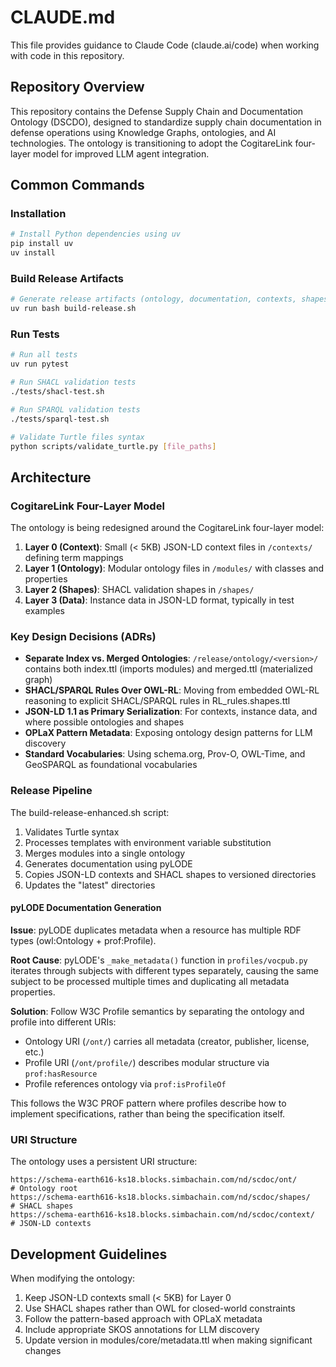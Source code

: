 # CLAUDE.md

This file provides guidance to Claude Code (claude.ai/code) when working with code in this repository.

## Repository Overview

This repository contains the Defense Supply Chain and Documentation Ontology (DSCDO), designed to standardize supply chain documentation in defense operations using Knowledge Graphs, ontologies, and AI technologies. The ontology is transitioning to adopt the CogitareLink four-layer model for improved LLM agent integration.

## Common Commands

### Installation
```bash
# Install Python dependencies using uv
pip install uv
uv install
```

### Build Release Artifacts
```bash
# Generate release artifacts (ontology, documentation, contexts, shapes)
uv run bash build-release.sh
```

### Run Tests
```bash
# Run all tests
uv run pytest

# Run SHACL validation tests
./tests/shacl-test.sh

# Run SPARQL validation tests
./tests/sparql-test.sh

# Validate Turtle files syntax
python scripts/validate_turtle.py [file_paths]
```

## Architecture

### CogitareLink Four-Layer Model

The ontology is being redesigned around the CogitareLink four-layer model:

1. **Layer 0 (Context)**: Small (< 5KB) JSON-LD context files in `/contexts/` defining term mappings
2. **Layer 1 (Ontology)**: Modular ontology files in `/modules/` with classes and properties
3. **Layer 2 (Shapes)**: SHACL validation shapes in `/shapes/` 
4. **Layer 3 (Data)**: Instance data in JSON-LD format, typically in test examples

### Key Design Decisions (ADRs)

- **Separate Index vs. Merged Ontologies**: `/release/ontology/<version>/` contains both index.ttl (imports modules) and merged.ttl (materialized graph)
- **SHACL/SPARQL Rules Over OWL-RL**: Moving from embedded OWL-RL reasoning to explicit SHACL/SPARQL rules in RL_rules.shapes.ttl
- **JSON-LD 1.1 as Primary Serialization**: For contexts, instance data, and where possible ontologies and shapes
- **OPLaX Pattern Metadata**: Exposing ontology design patterns for LLM discovery
- **Standard Vocabularies**: Using schema.org, Prov-O, OWL-Time, and GeoSPARQL as foundational vocabularies

### Release Pipeline

The build-release-enhanced.sh script:
1. Validates Turtle syntax
2. Processes templates with environment variable substitution
3. Merges modules into a single ontology
4. Generates documentation using pyLODE
5. Copies JSON-LD contexts and SHACL shapes to versioned directories
6. Updates the "latest" directories

#### pyLODE Documentation Generation

**Issue**: pyLODE duplicates metadata when a resource has multiple RDF types (owl:Ontology + prof:Profile).

**Root Cause**: pyLODE's `_make_metadata()` function in `profiles/vocpub.py` iterates through subjects with different types separately, causing the same subject to be processed multiple times and duplicating all metadata properties.

**Solution**: Follow W3C Profile semantics by separating the ontology and profile into different URIs:
- Ontology URI (`/ont/`) carries all metadata (creator, publisher, license, etc.)
- Profile URI (`/ont/profile/`) describes modular structure via `prof:hasResource`
- Profile references ontology via `prof:isProfileOf`

This follows the W3C PROF pattern where profiles describe how to implement specifications, rather than being the specification itself.

### URI Structure

The ontology uses a persistent URI structure:
```
https://schema-earth616-ks18.blocks.simbachain.com/nd/scdoc/ont/          # Ontology root
https://schema-earth616-ks18.blocks.simbachain.com/nd/scdoc/shapes/       # SHACL shapes
https://schema-earth616-ks18.blocks.simbachain.com/nd/scdoc/context/      # JSON-LD contexts
```

## Development Guidelines

When modifying the ontology:
1. Keep JSON-LD contexts small (< 5KB) for Layer 0
2. Use SHACL shapes rather than OWL for closed-world constraints
3. Follow the pattern-based approach with OPLaX metadata
4. Include appropriate SKOS annotations for LLM discovery
5. Update version in modules/core/metadata.ttl when making significant changes